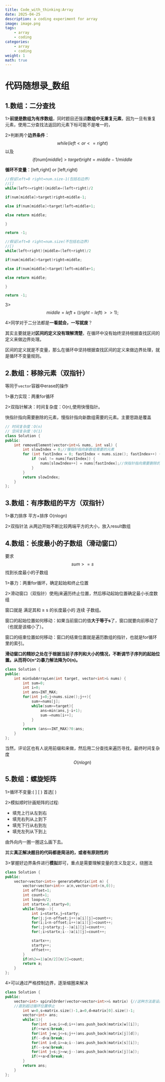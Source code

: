 ```yaml
---
title: Code_with_thinking:Array 
date: 2025-04-25
description: a coding experiment for array
image: image.png
tags: 
    - array
    - coding
categories:
    - array
    - coding
weight: 1
math: true
---
```


# 代码随想录_数组

## 1.数组：二分查找

1>**前提是数组为有序数组**，同时题目还强调**数组中无重复元素**，因为一旦有重复元素，使用二分查找法返回的元素下标可能不是唯一的，

2>判断两个**边界条件**：$$while(left< or <=right)$$以及$$if(num[middle]>target)right=middle-1/middle$$

**循环不变量**：[left,right] or [left,right)

```c++
//假设left=0 right=num.size-1(包括右边界)
//[]
while(left<=right){middle=(left+right)/2 

if(num[middle]>target)right=middle-1;

else if(num[middle]<target)left=middle+1;

else return middle;

}

return -1;
```

```c++
//假设left=0 right=num.size(不包括右边界)
//[)
while(left<right){middle=(left+right)/2 

if(num[middle]>target)right=middle;

else if(num[middle]<target)left=middle+1;

else return middle;

}

return -1;
```

3>$$middle = left + ((right - left) >> 1);$$

4>同学对于二分法都是**一看就会，一写就废**？

其实主要就是对**区间的定义没有理解清楚**，在循环中没有始终坚持根据查找区间的定义来做边界处理。

区间的定义就是不变量，那么在循环中坚持根据查找区间的定义来做边界处理，就是循环不变量规则。

## 2.数组：移除元素（双指针）

等同于`vector`容器中erase的操作

1>暴力实现：两重for循环

2>双指针解决：时间复杂度：O(n),使用快慢指针。

快指针指向需要删除的元素，慢指针指向新数组需要的元素。主要思路是覆盖

```c++
// 时间复杂度：O(n)
// 空间复杂度：O(1)
class Solution {
public:
    int removeElement(vector<int>& nums, int val) {
        int slowIndex = 0;//慢指针指向新数组需要的元素
        for (int fastIndex = 0; fastIndex < nums.size(); fastIndex++) {
            if (val != nums[fastIndex]) {
                nums[slowIndex++] = nums[fastIndex];//快指针指向需要删除的元素
            }
        }
        return slowIndex;
    }
};

```

## 3.数组：有序数组的平方（双指针）

1>暴力排序 平方+排序 O(nlogn)

2>双指针法 从两边开始不断比较两端平方的大小，放入result数组



## 4.数组：长度最小的子数组（滑动窗口）

要求$$sum>=s$$
找到长度最小的子数组

1>暴力：两重for循环，确定起始和终止位置

2>滑动窗口（双指针）使用j来遍历终止位置，然后移动起始位置确定最小长度数组

窗口就是 满足其和 ≥ s 的长度最小的 连续 子数组。

窗口的起始位置如何移动：如果当前窗口的值**大于等于s**了，窗口就要向前移动了（也就是该缩小了）。

窗口的结束位置如何移动：窗口的结束位置就是遍历数组的指针，也就是for循环里的索引。

**滑动窗口的精妙之处在于根据当前子序列和大小的情况，不断调节子序列的起始位置。从而将O(n^2)暴力解法降为O(n)。**

```C++
class Solution {
public:
    int minSubArrayLen(int target, vector<int>& nums) {
        int sum=0;
        int i=0;
        int ans=INT_MAX;
        for(int j=0;j<nums.size();j++){
            sum+=nums[j];
            while(sum>=target){
                ans=min(ans,j-i+1);
                sum-=nums[i++];
            }
        }
        return (ans==INT_MAX)?0:ans;
    }
};
```

当然，评论区也有人说用前缀和来做，然后用二分查找来遍历寻找，最终时间复杂度$$O(nlogn)$$

## 5.数组：螺旋矩阵

1>循环不变量:( ]  [ )  首选[ )

2>模拟顺时针画矩阵的过程:

- 填充上行从左到右
- 填充右列从上到下
- 填充下行从右到左
- 填充左列从下到上

由外向内一圈一圈这么画下去。

其实**真正解决题目的代码都是简洁的，或者有原则性的**

3>掌握好边界条件进行**模拟**即可，重点是需要理解变量的含义及定义，绕圈法

```c++
class Solution {
public:
    vector<vector<int>> generateMatrix(int n) {
        vector<vector<int>> a(n,vector<int>(n,0));
        int offset=1;
        int count=1;
        int loop=n/2;
        int startx=0,starty=0;
        while(loop--){
            int i=startx,j=starty;
            for(j;j<n-offset;j++)a[i][j]=count++;
            for(i;i<n-offset;i++)a[i][j]=count++;
            for(;j>starty;j--)a[i][j]=count++;
            for(;i>startx;i--)a[i][j]=count++;

            startx++;
            starty++;
            offset++;
        }
        if(n%2==1)a[n/2][n/2]=count;
        return a;
    }
};
```

4>可以通过严格控制边界，逐渐缩圈来解决

```c++
class Solution {
public:
    vector<int> spiralOrder(vector<vector<int>>& matrix) {//这种方法是设置了边界条件，移动完之后判断边界情况
    //直到超过循环位置停止
        int w=0,s=matrix.size()-1,a=0,d=matrix[0].size()-1;
        vector<int> ans;
        while(1){
            for(int i=a;i<=d;i++)ans.push_back(matrix[w][i]);
            if(++w>s)break;
            for(int j=w;j<=s;j++)ans.push_back(matrix[j][d]);
            if(--d<a)break;
            for(int i=d;i>=a;i--)ans.push_back(matrix[s][i]);
            if(--s<w)break;
            for(int j=s;j>=w;j--)ans.push_back(matrix[j][a]);
            if(++a>d)break;
        }
        return ans;
    }
};
```





























